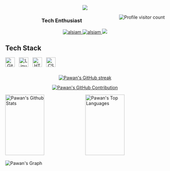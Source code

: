 <p align="center">
  <a href="https://github.com/itsLuffie"><img src="https://readme-typing-svg.herokuapp.com?font=Fira+Code&pause=1000&color=45F71E&random=false&width=435&lines=Hi+There+👋,+It's+me+Pawan+Chaudhary"></a>
</p>


<a href="https://komarev.com/ghpvc/?username=alsiam">
  <img align="right" src="https://komarev.com/ghpvc/?username=itsLuffie&label=Visitors&color=1422F7&style=flat" alt="Profile visitor count" />
</a>
<h3 align="center"> Tech Enthusiast </h3>


<p align="center">
 <a href="https://chaudharypawan.com.np/" target="_blank">
  <img src="https://img.shields.io/badge/my_portfolio-000?style=for-the-badge&logo=ko-fi&logoColor=white" alt="alsiam"/>
 </a>
 <a href="https://www.linkedin.com/in/pawan-cdhry/" target="_blank">
  <img src="https://img.shields.io/badge/LinkedIn-0077B5?style=for-the-badge&logo=linkedin&logoColor=white" alt="alsiam"/>
 </a>
 <a href="https://x.com/pawan_cdy" target="_blank">
  <img src="https://img.shields.io/badge/Twitter-1DA1F2?style=for-the-badge&logo=twitter&logoColor=white" />
 </a>
</p>

<h2>Tech Stack</h2>
<p align="center">
  <img align="left" alt="Git" width="30px" style="padding-right:10px;" src="https://cdn.jsdelivr.net/gh/devicons/devicon/icons/git/git-original.svg" />
<img align="left" alt="Linux" width="30px" style="padding-right:10px;" src="https://cdn.jsdelivr.net/gh/devicons/devicon/icons/linux/linux-original.svg" />
<img align="left" alt="HTML" width="30px" style="padding-right:10px;" src="https://cdn.jsdelivr.net/gh/devicons/devicon/icons/html5/html5-plain.svg" />
<img align="left" alt="CSS" width="30px" style="padding-right:10px;" src="https://cdn.jsdelivr.net/gh/devicons/devicon/icons/css3/css3-plain.svg" />
</br>
</p>

#

<p align="center">
  <a href="https://github.com/itsLuffie">
    <img src="https://github-readme-streak-stats.herokuapp.com/?user=itsLuffie&theme=radical&border=7F3FBF&background=0D1117" alt="Pawan's GitHub streak"/>
  </a>
</p>

<p align="center">
  <a href="https://github.com/itsLuffie">
    <img src="https://github-profile-summary-cards.vercel.app/api/cards/profile-details?username=itsLuffie&theme=radical" alt="Pawan's GitHub Contribution"/>
  </a>
</p>

<p>
    <a href="https://github.com/itsLuffie"><img alt="Pawan's Github Stats" src="https://denvercoder1-github-readme-stats.vercel.app/api?username=itsLuffie&show_icons=true&count_private=true&theme=react&border_color=7F3FBF&bg_color=0D1117&title_color=F85D7F&icon_color=F8D866" height="192px" width="49.5%"/></a>
    <a href="https://github.com/itsLuffie"><img alt="Pawan's Top Languages" src="https://denvercoder1-github-readme-stats.vercel.app/api/top-langs/?username=itsLuffie&langs_count=4&layout=compact&theme=react&border_color=7F3FBF&bg_color=0D1117&title_color=F85D7F&icon_color=F8D866" height="192px" width="49.5%"/></a>
</p>


![Pawan's Graph](https://github-readme-activity-graph.vercel.app/graph?username=itsLuffie&custom_title=Pawan%20Chaudhary's%20GitHub%20Activity%20Graph&bg_color=0D1117&color=7F3FBF&line=7F3FBF&point=7F3FBF&area_color=FFFFFF&title_color=FFFFFF&area=true)
